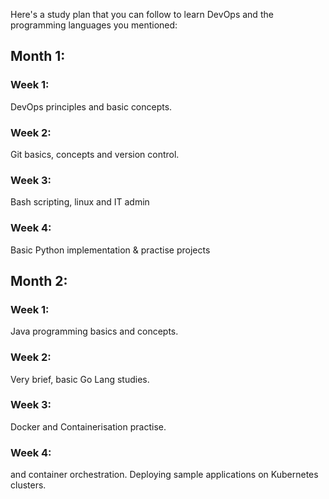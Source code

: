 Here's a study plan that you can follow to learn DevOps and the programming languages you mentioned:

## Month 1:

### Week 1:

DevOps principles and basic concepts.

### Week 2:

Git basics, concepts and version control.

### Week 3:

Bash scripting, linux and IT admin

### Week 4:

Basic Python implementation & practise projects

## Month 2:

### Week 1:

Java programming basics and concepts.

### Week 2:

Very brief, basic Go Lang studies.

### Week 3:

Docker and Containerisation practise.

### Week 4:
and container orchestration.
Deploying sample applications on Kubernetes clusters.
